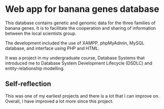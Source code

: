 # Web app for banana genes database

This database contains genetic and genomic data for the three families of banana genes. It is to facilitate the cooperation and sharing of information between the local scientists group. 

The development included the use of XAMPP, phpMyAdmin, MySQL database, and interface using PHP and HTML. 

It was a project in my undergraduate course, Database Systems that introduced me to Database System Development Lifecycle (DSDLC) and entity-relationship modelling.

## Self-reflection
This was one of my earliest projects and there is a lot that I can improve on. Overall, I have improved a lot more since this project.
